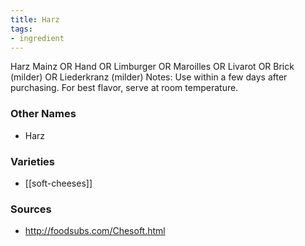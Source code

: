 ```yaml
---
title: Harz
tags:
- ingredient
---
```

Harz Mainz OR Hand OR Limburger OR Maroilles OR Livarot OR Brick (milder) OR Liederkranz (milder) Notes: Use within a few days after purchasing. For best flavor, serve at room temperature.

### Other Names

* Harz

### Varieties

* [[soft-cheeses]]

### Sources
* http://foodsubs.com/Chesoft.html
